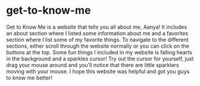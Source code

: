 # get-to-know-me
Get to Know Me is a website that tells you all about me, Aanya! It includes an about section where I listed some information about me and a favorites section where I list some of my favorite things. To navigate to the different sections, either scroll through the website normally or you can click on the buttons at the top. Some fun things I included in my website is falling hearts in the background and a sparkles cursor! Try out the cursor for yourself, just drag your mouse around and you'll notice that there are little sparklers moving with your mouse. I hope this website was helpful and got you guys to know me better! 